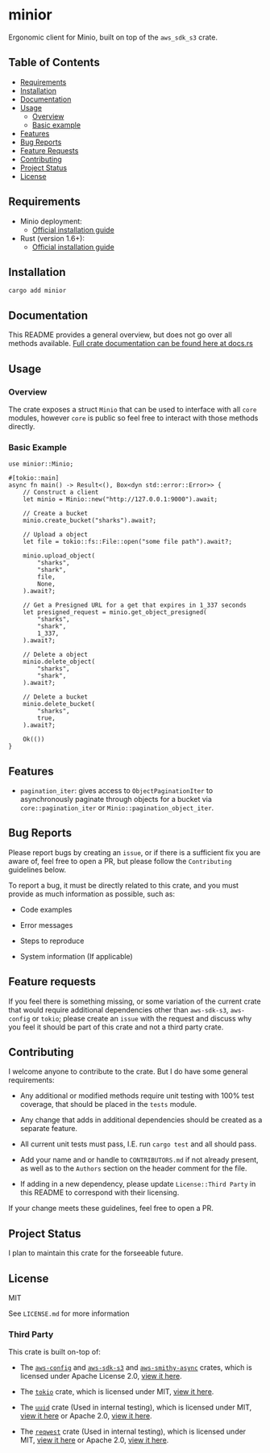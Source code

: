 # minior

Ergonomic client for Minio, built on top of the `aws_sdk_s3` crate.

Table of Contents
-----------------
- [Requirements](#requirements)
- [Installation](#installation)
- [Documentation](#documentation)
- [Usage](#usage)
    - [Overview](#overview)
    - [Basic example](#basic-example)
- [Features](#features)
- [Bug Reports](#bug-reports)
- [Feature Requests](#feature-requests)
- [Contributing](#contributing)
- [Project Status](#project-status)
- [License](#license)

## Requirements
- Minio deployment:
    - [Official installation guide](https://min.io/download?utm_term=&utm_campaign=Leads-Performance+Max-1-042023&utm_source=adwords&utm_medium=ppc&hsa_acc=8976569894&hsa_cam=20015732098&hsa_grp=&hsa_ad=&hsa_src=x&hsa_tgt=&hsa_kw=&hsa_mt=&hsa_net=adwords&hsa_ver=3&gad_source=1&gclid=Cj0KCQiAkeSsBhDUARIsAK3tiecF1RUejrAWP89hF1q-FM8_LYfmgKqKImAknRLFuXZqQ9OuD8KGv_YaAr5ZEALw_wcB#/kubernetes)
- Rust (version 1.6+):
    - [Official installation guide](https://www.rust-lang.org/tools/install)

## Installation
`cargo add minior`

## Documentation

This README provides a general overview, but does not go over all methods available. [Full crate documentation can be found here at docs.rs](https://docs.rs/minior/latest/minior/)

## Usage

### Overview

The crate exposes a struct `Minio` that can be used to interface with all `core` modules, however `core` is public so feel free to interact with those methods directly.

### Basic Example

```
use minior::Minio;

#[tokio::main]
async fn main() -> Result<(), Box<dyn std::error::Error>> {
    // Construct a client
    let minio = Minio::new("http://127.0.0.1:9000").await;

    // Create a bucket
    minio.create_bucket("sharks").await?;

    // Upload a object
    let file = tokio::fs::File::open("some file path").await?;

    minio.upload_object(
        "sharks",
        "shark",
        file,
        None,
    ).await?;

    // Get a Presigned URL for a get that expires in 1_337 seconds
    let presigned_request = minio.get_object_presigned(
        "sharks",
        "shark",
        1_337,
    ).await?;

    // Delete a object
    minio.delete_object(
        "sharks",
        "shark",
    ).await?;

    // Delete a bucket
    minio.delete_bucket(
        "sharks",
        true,
    ).await?;

    Ok(())
}
```

## Features

- `pagination_iter`: gives access to `ObjectPaginationIter`
to asynchronously paginate through objects for a bucket via `core::pagination_iter` or `Minio::pagination_object_iter`.

## Bug Reports

Please report bugs by creating an `issue`, or if there is a sufficient fix you are aware of, feel free to open a PR, but please follow the `Contributing` guidelines below.

To report a bug, it must be directly related to this crate, and you must provide as much information as possible, such as:

- Code examples

- Error messages

- Steps to reproduce 

- System information (If applicable)

## Feature requests

If you feel there is something missing, or some variation of the current crate that would require additional dependencies other than `aws-sdk-s3`, `aws-config` or `tokio`; please create an `issue` with the request and discuss why you feel it should be part of this crate and not a third party crate.

## Contributing

I welcome anyone to contribute to the crate. But I do have some general requirements:

- Any additional or modified methods require unit testing with 100% test coverage, that should be placed in the `tests` module.

- Any change that adds in additional dependencies should be created as a separate feature.

- All current unit tests must pass, I.E. run `cargo test` and all should pass.

- Add your name and or handle to `CONTRIBUTORS.md` if not already present, as well as to the `Authors` section on the header comment for the file.

- If adding in a new dependency, please update `License::Third Party` in this README to correspond with their licensing.

If your change meets these guidelines, feel free to open a PR.

## Project Status

I plan to maintain this crate for the forseeable future.

## License

MIT

See `LICENSE.md` for more information

### Third Party

This crate is built on-top of:

- The [`aws-config`](https://crates.io/crates/aws-config) and [`aws-sdk-s3`](https://crates.io/crates/aws-sdk-s3) and [`aws-smithy-async`](https://crates.io/crates/aws-smithy-async) crates, which is licensed under Apache License 2.0, [view it here](https://github.com/smithy-lang/smithy-rs/blob/main/LICENSE).

- The [`tokio`](https://github.com/tokio-rs/tokio) crate, which is licensed under MIT, [view it here](https://github.com/tokio-rs/tokio/blob/master/LICENSE).

- The [`uuid`](https://github.com/uuid-rs/uuid) crate (Used in internal testing), which is licensed under MIT, [view it here](https://github.com/uuid-rs/uuid/blob/main/LICENSE-MIT) or Apache 2.0, [view it here](https://github.com/uuid-rs/uuid/blob/main/LICENSE-APACHE).

- The [`reqwest`](https://github.com/seanmonstar/reqwest) crate (Used in internal testing), which is licensed under MIT, [view it here](https://github.com/seanmonstar/reqwest/blob/master/LICENSE-MIT) or Apache 2.0, [view it here](https://github.com/seanmonstar/reqwest/blob/master/LICENSE-APACHE).

